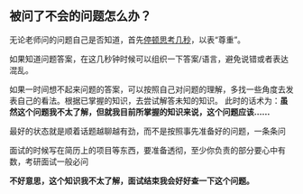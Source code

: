 ## 被问了不会的问题怎么办？

无论老师问的问题自己是否知道，首先<u>停顿思考几秒</u>，以表“尊重”。

如果知道问题答案，在这几秒钟时候可以组织一下答案/语言，避免说错或者表达混乱。

如果一时间想不起来问题的答案，可以按照自己对问题的理解，多找一些角度去发表自己的看法。根据已掌握的知识，去尝试解答未知的知识。 此时的话术为：**虽然这个问题我不太了解，但就我目前所掌握的知识来说，这个问题应该……**

最好的状态就是顺着话题越聊越有劲，而不是按照事先准备好的问题，一条条问

面试的时候写在简历上的项目等东西，要准备透彻，至少你负责的部分要心中有数，考研面试一般必问

**不好意思，这个知识我不太了解，面试结束我会好好查一下这个问题。**

